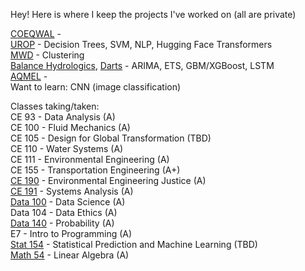 Hey! Here is where I keep the projects I've worked on (all are private)

[COEQWAL](https://github.com/isabellegoebel/coeqwal) -   
[UROP](https://github.com/isabellegoebel/urop) - Decision Trees, SVM, NLP, Hugging Face Transformers     
[MWD](https://github.com/isabellegoebel/mwd) - Clustering  
[Balance Hydrologics](https://github.com/isabellegoebel/bh), [Darts](https://unit8co.github.io/darts/index.html) - ARIMA, ETS, GBM/XGBoost, LSTM         
[AQMEL](https://github.com/isabellegoebel/aqmel) -   
Want to learn: CNN (image classification)   

Classes taking/taken:  
CE 93 - Data Analysis (A)  
CE 100 - Fluid Mechanics (A)  
CE 105 - Design for Global Transformation (TBD)  
CE 110 - Water Systems (A)  
CE 111 - Environmental Engineering (A)  
CE 155 - Transportation Engineering (A+)  
[CE 190](https://github.com/isabellegoebel/classes)  - Environmental Engineering Justice (A)  
[CE 191](https://github.com/isabellegoebel/ce191) - Systems Analysis (A)   
[Data 100](https://github.com/isabellegoebel/data100) - Data Science (A)    
Data 104 - Data Ethics (A)  
[Data 140](https://github.com/isabellegoebel/data140) - Probability (A)   
E7 - Intro to Programming (A)  
[Stat 154](https://github.com/isabellegoebel/stat154) - Statistical Prediction and Machine Learning (TBD)   
[Math 54](https://ocw.mit.edu/courses/18-06-linear-algebra-spring-2010/video_galleries/video-lectures/) - Linear Algebra (A)   
